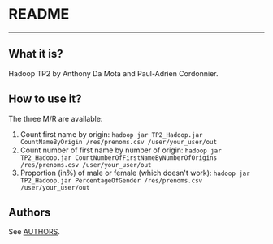 # README
----

## What it is?
Hadoop TP2 by Anthony Da Mota and Paul-Adrien Cordonnier.


## How to use it?

The three M/R are available:

1. Count first name by origin:
`hadoop jar TP2_Hadoop.jar CountNameByOrigin /res/prenoms.csv /user/your_user/out`
2. Count number of first name by number of origin:
`hadoop jar TP2_Hadoop.jar CountNumberOfFirstNameByNumberOfOrigins /res/prenoms.csv /user/your_user/out`
3. Proportion (in%) of male or female (which doesn't work):
`hadoop jar TP2_Hadoop.jar PercentageOfGender /res/prenoms.csv /user/your_user/out`

## Authors
See [AUTHORS][AUTHORS].


[AUTHORS]: <AUTHORS>